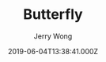 ---
layout: JamstackTheme
title: Butterfly
github: https://github.com/jerryc127/hexo-theme-butterfly
demo: https://jerryc.me/
author: Jerry Wong
ssg: Hexo
date: 2019-06-04T13:38:41.000Z
description: 'A Hexo Theme: Butterfly'
stale: false
disabled: false
disabled_reason: ''
---